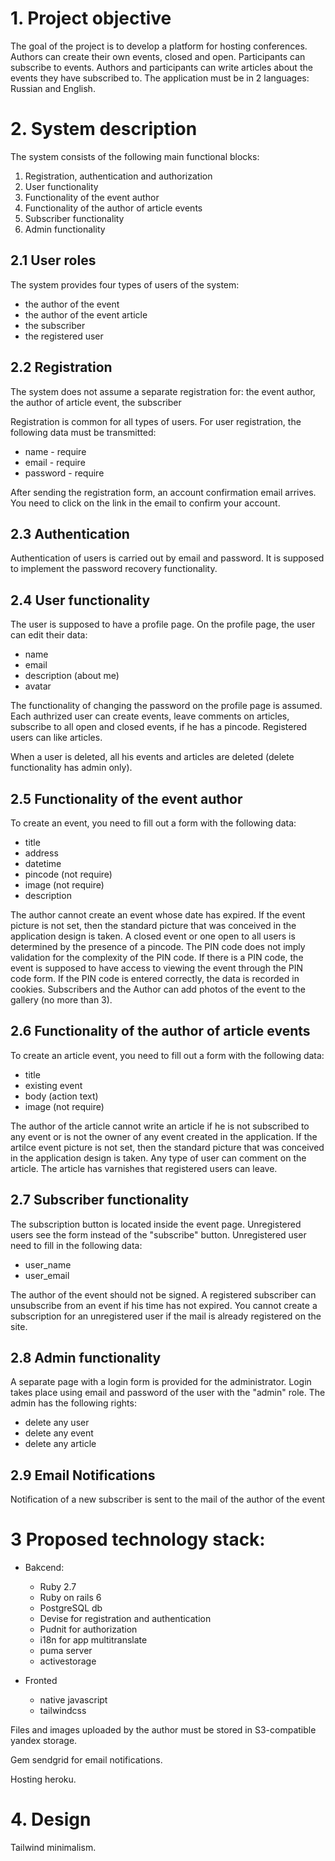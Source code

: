 # 1. Project objective

The goal of the project is to develop a platform for hosting conferences.
Authors can create their own events, closed and open. Participants can subscribe to events.
Authors and participants can write articles about the events they have subscribed to.
The application must be in 2 languages: Russian and English.

# 2. System description

The system consists of the following main functional blocks:

1. Registration, authentication and authorization
2. User functionality
3. Functionality of the event author
4. Functionality of the author of article events
5. Subscriber functionality
6. Admin functionality

## 2.1 User roles

The system provides four types of users of the system:
* the author of the event
* the author of the event article
* the subscriber
* the registered user

## 2.2 Registration

The system does not assume a separate registration for:
the event author, the author of article event, the subscriber

Registration is common for all types of users.
For user registration, the following data must be transmitted:

* name - require
* email - require
* password - require

After sending the registration form, an account confirmation email arrives.
You need to click on the link in the email to confirm your account.

## 2.3 Authentication

Authentication of users is carried out by email and password. 
It is supposed to implement the password recovery functionality.

## 2.4 User functionality

The user is supposed to have a profile page.
On the profile page, the user can edit their data:

* name
* email
* description (about me) 
* avatar

The functionality of changing the password on the profile page is assumed.
Each authrized user can create events, leave comments on articles,
subscribe to all open and closed events, if he has a pincode.
Registered users can like articles.

When a user is deleted, all his events and articles are deleted (delete functionality has admin only).

## 2.5 Functionality of the event author

To create an event, you need to fill out a form with the following data:
* title
* address
* datetime
* pincode (not require)
* image (not require)
* description

The author cannot create an event whose date has expired.
If the event picture is not set, then the standard picture that was conceived in the application design is taken.
A closed event or one open to all users is determined by the presence of a pincode.
The PIN code does not imply validation for the complexity of the PIN code.
If there is a PIN code, the event is supposed to have access to viewing the event through the PIN code form.
If the PIN code is entered correctly, the data is recorded in cookies.
Subscribers and the Author can add photos of the event to the gallery (no more than 3).

## 2.6 Functionality of the author of article events

To create an article event, you need to fill out a form with the following data:
* title
* existing event
* body (action text)
* image (not require)

The author of the article cannot write an article
if he is not subscribed to any event or is not the owner of any event created in the application.
If the artilce event picture is not set, then the standard picture that was conceived in the application design is taken.
Any type of user can comment on the article.
The article has varnishes that registered users can leave.

## 2.7 Subscriber functionality

The subscription button is located inside the event page.
Unregistered users see the form instead of the "subscribe" button.
Unregistered user need to fill in the following data:

* user_name
* user_email

The author of the event should not be signed.
A registered subscriber can unsubscribe from an event if his time has not expired.
You cannot create a subscription for an unregistered user if the mail is already registered on the site.

## 2.8 Admin functionality

A separate page with a login form is provided for the administrator.
Login takes place using email and password of the user with the "admin" role.
The admin has the following rights:

* delete any user
* delete any event
* delete any article

## 2.9 Email Notifications

Notification of a new subscriber is sent to the mail of the author of the event


# 3 Proposed technology stack:

* Bakcend:
  - Ruby 2.7
  - Ruby on rails 6
  - PostgreSQL db
  - Devise for registration and authentication
  - Pudnit for authorization
  - i18n for app multitranslate
  - puma server
  - activestorage

* Fronted
  - native javascript
  - tailwindcss

Files and images uploaded by the author must be
stored in S3-compatible yandex storage.

Gem sendgrid for email notifications.

Hosting heroku.

# 4. Design

Tailwind minimalism.
